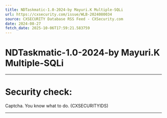 ```yaml
---
title: NDTaskmatic-1.0-2024-by Mayuri.K Multiple-SQLi
url: https://cxsecurity.com/issue/WLB-2024080034
source: CXSECURITY Database RSS Feed - CXSecurity.com
date: 2024-08-27
fetch_date: 2025-10-06T17:59:21.583759
---
```


# NDTaskmatic-1.0-2024-by Mayuri.K Multiple-SQLi

---

# Security check:

Captcha. You know what to do. (CXSECURITYIDS)

---